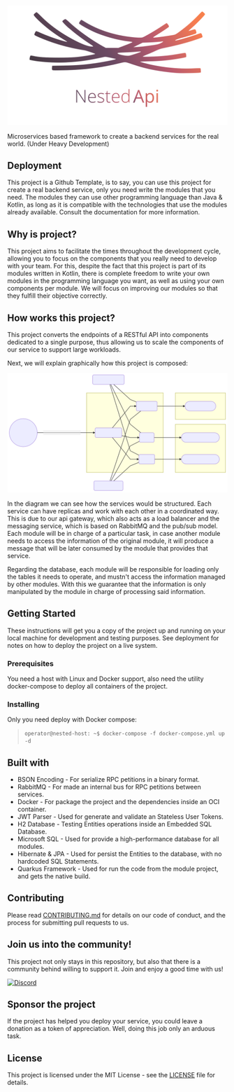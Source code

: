 <p align="center">
  <img src="./docs/assets/NestedApi-logo.svg?raw=true">
</p>

Microservices based framework to create a backend services for the real world. (Under Heavy Development)

## Deployment 
This project is a Github Template, is to say, you can use this project for create a real backend service, only you need write the modules that you need. The modules they can use other programming language than Java & Kotlin, as long as it is compatible with the technologies that use the modules already available. Consult the documentation for more information.

## Why is project?
This project aims to facilitate the times throughout the development cycle, allowing you to focus on the components that you really need to develop with your team. For this, despite the fact that this project is part of its modules written in Kotlin, there is complete freedom to write your own modules in the programming language you want, as well as using your own components per module. We will focus on improving our modules so that they fulfill their objective correctly.

## How works this project?
This project converts the endpoints of a RESTful API into components dedicated to a single purpose, thus allowing us to scale the components of our service to support large workloads.

Next, we will explain graphically how this project is composed:

![NestedApiDiagram](./docs/assets/NestedApi-Diagram.svg?raw=true)

In the diagram we can see how the services would be structured. Each service can have replicas and work with each other in a coordinated way. This is due to our api gateway, which also acts as a load balancer and the messaging service, which is based on RabbitMQ and the pub/sub model. Each module will be in charge of a particular task, in case another module needs to access the information of the original module, it will produce a message that will be later consumed by the module that provides that service. 

Regarding the database, each module will be responsible for loading only the tables it needs to operate, and mustn't access the information managed by other modules. With this we guarantee that the information is only manipulated by the module in charge of processing said information.

## Getting Started
These instructions will get you a copy of the project up and running on your local machine for development and testing purposes. See deployment for notes on how to deploy the project on a live system.

### Prerequisites
You need a host with Linux and Docker support, also need the utility docker-compose to deploy all containers of the project.

### Installing
Only you need deploy with Docker compose:
> ``
operator@nested-host: ~$ docker-compose -f docker-compose.yml up -d
``

## Built with
* BSON Encoding - For serialize RPC petitions in a binary format.
* RabbitMQ - For made an internal bus for RPC petitions between services.
* Docker - For package the project and the dependencies inside an OCI container.
* JWT Parser - Used for generate and validate an Stateless User Tokens.
* H2 Database - Testing Entities operations inside an Embedded SQL Database.
* Microsoft SQL - Used for provide a high-performance database for all modules.
* Hibernate & JPA - Used for persist the Entities to the database, with no hardcoded SQL Statements.
* Quarkus Framework - Used for run the code from the module project, and gets the native build.

## Contributing 
Please read [CONTRIBUTING.md](./CONTRIBUTING.md) for details on our code of conduct, and the process for submitting pull requests to us.

## Join us into the community!
This project not only stays in this repository, but also that there is a community behind willing to support it. Join and enjoy a good time with us!

[![Discord](https://img.shields.io/discord/726426880823001248?label=Community&logo=discord&logoColor=ffffff&color=grey&labelColor=6A7EC2&style=for-the-badge)](https://discord.gg/t5D7PHz)

## Sponsor the project 
If the project has helped you deploy your service, you could leave a donation as a token of appreciation. Well, doing this job only an arduous task.

## License
This project is licensed under the MIT License - see the [LICENSE](./LICENSE) file for details.
